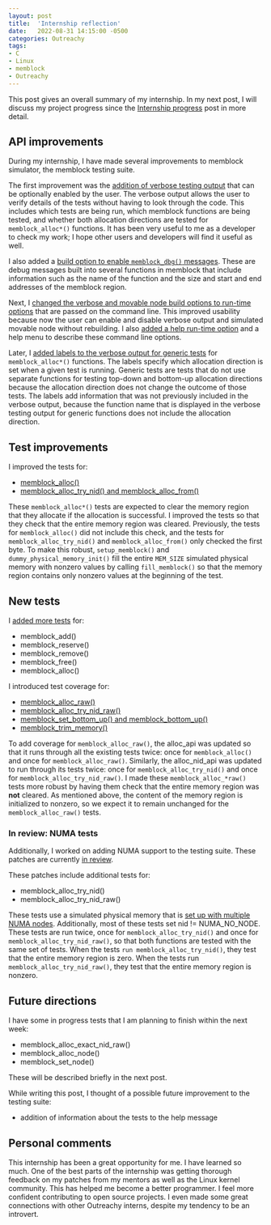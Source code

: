 ```yaml
---
layout: post
title:  'Internship reflection'
date:   2022-08-31 14:15:00 -0500
categories: Outreachy
tags:
- C
- Linux
- memblock
- Outreachy
---
```


This post gives an overall summary of my internship. In my next post, I will discuss my project progress since the [Internship progress](../../07/24/internship-progress.html) post in more detail.

## API improvements

During my internship, I have made several improvements to memblock simulator, the memblock testing suite.

The first improvement was the [addition of verbose testing output](https://git.kernel.org/pub/scm/linux/kernel/git/rppt/memblock.git/log/?h=for-next&qt=range&q=76586c00e74d...28e1a8f4b0ff) that can be optionally enabled by the user. The verbose output allows the user to verify details of the tests without having to look through the code. This includes which tests are being run, which memblock functions are being tested, and whether both allocation directions are tested for `memblock_alloc*()` functions. It has been very useful to me as a developer to check my work; I hope other users and developers will find it useful as well.

I also added a [build option to enable `memblock_dbg()` messages](https://git.kernel.org/pub/scm/linux/kernel/git/rppt/memblock.git/commit/?h=for-next&id=c55b31a124a68171e5915b1036ca42d8a683eca2). These are debug messages built into several functions in memblock that include information such as the name of the function and the size and start and end addresses of the memblock region.

Next, I [changed the verbose and movable node build options to run-time options](https://git.kernel.org/pub/scm/linux/kernel/git/rppt/memblock.git/commit/?h=for-next&id=06c8580aa23ddc9b1c37b9c7c5e2cc504e460207) that are passed on the command line. This improved usability because now the user can enable and disable verbose output and simulated movable node without rebuilding. I also [added a help run-time option](https://git.kernel.org/pub/scm/linux/kernel/git/rppt/memblock.git/commit/?h=for-next&id=c0f1bc4e91c52be73ae1a5e6fd53371f5a7f0333) and a help menu to describe these command line options.

Later, I [added labels to the verbose output for generic tests](https://git.kernel.org/pub/scm/linux/kernel/git/rppt/memblock.git/commit/?h=for-next&id=fb2e97fe853ff515df473d4acec6707816e05d87) for `memblock_alloc*()` functions. The labels specify which allocation direction is set when a given test is running. Generic tests are tests that do not use separate functions for testing top-down and bottom-up allocation directions because the allocation direction does not change the outcome of those tests. The labels add information that was not previously included in the verbose output, because the function name that is displayed in the verbose testing output for generic functions does not include the allocation direction.

## Test improvements

I improved the tests for:
- [memblock_alloc()](https://git.kernel.org/pub/scm/linux/kernel/git/rppt/memblock.git/commit/?h=for-next&id=ac76d803c4f6c2a32c9c7436d14467e099fd2bfa)
- [memblock_alloc_try_nid() and memblock_alloc_from()](https://git.kernel.org/pub/scm/linux/kernel/git/rppt/memblock.git/commit/?h=for-next&id=25b9defb5bc4aee8beb51ded07838e12745426f9)

These `memblock_alloc*()` tests are expected to clear the memory region that they allocate if the allocation is successful. I improved the tests so that they check that the entire memory region was cleared. Previously, the tests for `memblock_alloc()` did not include this check, and the tests for `memblock_alloc_try_nid()` and `memblock_alloc_from()` only checked the first byte. To make this robust, `setup_memblock()` and `dummy_physical_memory_init()` fill the entire `MEM_SIZE` simulated physical memory with nonzero values by calling `fill_memblock()` so that the memory region contains only nonzero values at the beginning of the test.

## New tests

I [added more tests](https://git.kernel.org/pub/scm/linux/kernel/git/rppt/memblock.git/commit/?h=for-next&id=21a233f68afe55aafa8b79705c97f7a1d37be3e1) for:
- memblock_add()
- memblock_reserve()
- memblock_remove()
- memblock_free()
- memblock_alloc()

I introduced test coverage for:
- [memblock_alloc_raw()](https://git.kernel.org/pub/scm/linux/kernel/git/rppt/memblock.git/commit/?h=for-next&id=deee033e0f8ea66a9f4acfc1eb069fdef3013bec)
- [memblock_alloc_try_nid_raw()](https://git.kernel.org/pub/scm/linux/kernel/git/rppt/memblock.git/commit/?h=for-next&id=ae544fd62c14265dc663a65b3f9c6c5a6134098a)
- [memblock_set_bottom_up() and memblock_bottom_up()](https://git.kernel.org/pub/scm/linux/kernel/git/rppt/memblock.git/commit/?h=for-next&id=a541c6d428f775efcfe25236062c96b59e31b57a)
- [memblock_trim_memory()](https://git.kernel.org/pub/scm/linux/kernel/git/rppt/memblock.git/commit/?h=for-next&id=dcd45ad2ad784c35bfba8ae93c285574bc2a8a1e)

To add coverage for `memblock_alloc_raw()`, the alloc_api was updated so that it runs through all the existing tests twice: once for `memblock_alloc()` and once for `memblock_alloc_raw()`. Similarly, the alloc_nid_api was updated to run through its tests twice: once for `memblock_alloc_try_nid()` and once for `memblock_alloc_try_nid_raw()`. I made these `memblock_alloc_*raw()` tests more robust by having them check that the entire memory region was **not** cleared. As mentioned above, the content of the memory region is initialized to nonzero, so we expect it to remain unchanged for the `memblock_alloc_raw()` tests.

### In review: NUMA tests

Additionally, I worked on adding NUMA support to the testing suite. These patches are currently [in review](https://lore.kernel.org/all/cover.1661578435.git.remckee0@gmail.com).

These patches include additional tests for:
- memblock_alloc_try_nid()
- memblock_alloc_try_nid_raw()

These tests use a simulated physical memory that is [set up with multiple NUMA nodes](https://lore.kernel.org/all/25b727327d365a435cc1c56c10fb96cd71b6898a.1661578435.git.remckee0@gmail.com). Additionally, most of these tests set nid != NUMA_NO_NODE. These tests are run twice, once for `memblock_alloc_try_nid()` and once for `memblock_alloc_try_nid_raw()`, so that both functions are tested with the same set of tests. When the tests `run memblock_alloc_try_nid()`, they test that the entire memory region is zero. When the tests run `memblock_alloc_try_nid_raw()`, they test that the entire memory region is nonzero.

## Future directions

I have some in progress tests that I am planning to finish within the next week:
- memblock_alloc_exact_nid_raw()
- memblock_alloc_node()
- memblock_set_node()

These will be described briefly in the next post.

While writing this post, I thought of a possible future improvement to the testing suite:
- addition of information about the tests to the help message

## Personal comments

This internship has been a great opportunity for me. I have learned so much. One of the best parts of the internship was getting thorough feedback on my patches from my mentors as well as the Linux kernel community. This has helped me become a better programmer. I feel more confident contributing to open source projects. I even made some great connections with other Outreachy interns, despite my tendency to be an introvert.
